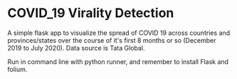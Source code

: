# COVID_19 Virality Detection

A simple flask app to visualize the spread of COVID 19 across countries and provinces/states over the course of it's first 8 months or so (December 2019 to July 2020). Data source is Tata Global.

Run in command line with python runner, and remember to install Flask and folium.
